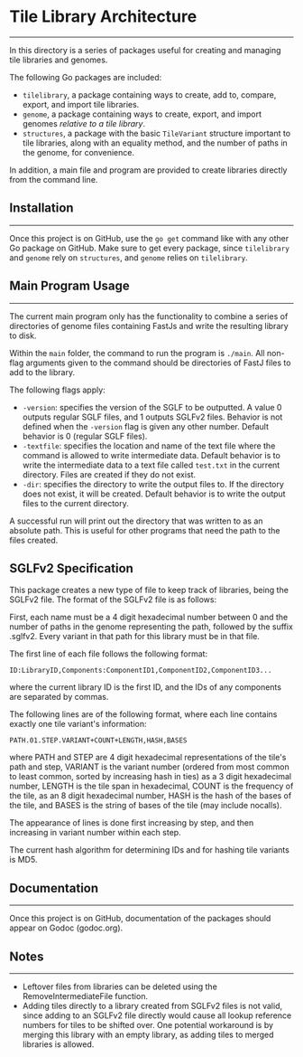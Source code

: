# Tile Library Architecture

---

In this directory is a series of packages useful for creating and managing tile libraries and genomes.

The following Go packages are included:
- `tilelibrary`, a package containing ways to create, add to, compare, export, and import tile libraries.
- `genome`, a package containing ways to create, export, and import genomes *relative to a tile library*.
- `structures`, a package with the basic `TileVariant` structure important to tile libraries, along with an equality method, and the number of paths in the genome, for convenience.

In addition, a main file and program are provided to create libraries directly from the command line.

## Installation

---

Once this project is on GitHub, use the `go get` command like with any other Go package on GitHub. Make sure to get every package, since `tilelibrary` and `genome` rely on `structures`, and `genome` relies on `tilelibrary`.

## Main Program Usage

---

The current main program only has the functionality to combine a series of directories of genome files containing FastJs and write the resulting library to disk.

Within the `main` folder, the command to run the program is `./main`. All non-flag arguments given to the command should be directories of FastJ files to add to the library.

The following flags apply:
- `-version`: specifies the version of the SGLF to be outputted. A value 0 outputs regular SGLF files, and 1 outputs SGLFv2 files. Behavior is not defined when the `-version` flag is given any other number. Default behavior is 0 (regular SGLF files).
- `-textfile`: specifies the location and name of the text file where the command is allowed to write intermediate data. Default behavior is to write the intermediate data to a text file called `test.txt` in the current directory. Files are created if they do not exist.
- `-dir`: specifies the directory to write the output files to. If the directory does not exist, it will be created. Default behavior is to write the output files to the current directory.

A successful run will print out the directory that was written to as an absolute path. This is useful for other programs that need the path to the files created.

## SGLFv2 Specification

This package creates a new type of file to keep track of libraries, being the SGLFv2 file. The format of the SGLFv2 file is as follows:

First, each name must be a 4 digit hexadecimal number between 0 and the number of paths in the genome representing the path, followed by the suffix .sglfv2. Every variant in that path for this library must be in that file.

The first line of each file follows the following format:
```
ID:LibraryID,Components:ComponentID1,ComponentID2,ComponentID3...
```
where the current library ID is the first ID, and the IDs of any components are separated by commas.

The following lines are of the following format, where each line contains exactly one tile variant's information:
```
PATH.01.STEP.VARIANT+COUNT+LENGTH,HASH,BASES
```
where PATH and STEP are 4 digit hexadecimal representations of the tile's path and step, VARIANT is the variant number (ordered from most common to least common, sorted by increasing hash in ties) as a 3 digit hexadecimal number, LENGTH is the tile span in hexadecimal, COUNT is the frequency of the tile, as an 8 digit hexadecimal number, HASH is the hash of the bases of the tile, and BASES is the string of bases of the tile (may include nocalls).

The appearance of lines is done first increasing by step, and then increasing in variant number within each step.

The current hash algorithm for determining IDs and for hashing tile variants is MD5.

## Documentation

---

Once this project is on GitHub, documentation of the packages should appear on Godoc (godoc.org).

## Notes

---

- Leftover files from libraries can be deleted using the RemoveIntermediateFile function.
- Adding tiles directly to a library created from SGLFv2 files is not valid, since adding to an SGLFv2 file directly would cause all lookup reference numbers for tiles to be shifted over. One potential workaround is by merging this library with an empty library, as adding tiles to merged libraries is allowed.